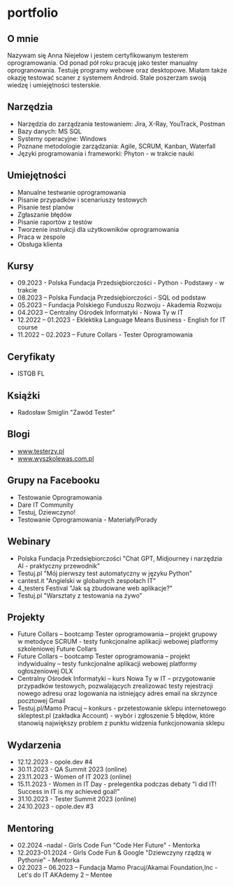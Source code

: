 # portfolio

## O mnie

Nazywam się Anna Niejełow i jestem certyfikowanym testerem oprogramowania. Od ponad pół roku pracuję jako tester manualny oprogranowania. Testuję programy webowe oraz desktopowe. Miałam także okazję testować scaner z systemem Android. Stale poszerzam swoją wiedzę i umiejętności testerskie.

## Narzędzia

*  Narzędzia do zarządzania testowaniem: Jira, X-Ray, YouTrack, Postman
*  Bazy danych: MS SQL
*  Systemy operacyjne: Windows
*  Poznane metodologie zarządzania: Agile, SCRUM, Kanban, Waterfall
*  Języki programowania i frameworki: Phyton - w trakcie nauki

## Umiejętności

* Manualne testwanie oprogramowania
* Pisanie przypadków i scenariuszy testowych
* Pisanie test planów
* Zgłaszanie błędów
* Pisanie raportów z testów
* Tworzenie instrukcji dla użytkowników oprogramowania
* Praca w zespole
* Obsługa klienta

## Kursy

* 09.2023 - Polska Fundacja Przedsiębiorczości - Python - Podstawy - w trakcie
* 08.2023 – Polska Fundacja Przedsiębiorczości - SQL od podstaw
* 05.2023 – Fundacja Polskiego Funduszu Rozwoju - Akademia Rozwoju
* 04.2O23 – Centralny Ośrodek Informatyki - Nowa Ty w IT
* 12.2022 – 01.2023 - Eklektika Language Means Business - English for IT course
* 11.2022 – 02.2023 – Future Collars - Tester Oprogramowania

## Ceryfikaty

* ISTQB FL

## Książki

* Radosław Smiglin "Zawód Tester"

## Blogi

* www.testerzy.pl
* www.wyszkolewas.com.pl

## Grupy na Facebooku

* Testowanie Oprogramowania
* Dare IT Community
* Testuj, Dziewczyno!
* Testowanie Oprogramowania - Materiały/Porady

## Webinary

* Polska Fundacja Przedsiębiorczości "Chat GPT, Midjourney i narzędzia AI - praktyczny przewodnik”
* Testuj.pl "Mój pierwszy test automatyczny w języku Python"
* cantest.it "Angielski w globalnych zespołach IT"
* 4_testers Festival "Jak są zbudowane web aplikacje?"
* Testuj.pl "Warsztaty z testowania na żywo"
  
## Projekty

* Future Collars – bootcamp Tester oprogramowania – projekt grupowy w metodyce SCRUM - testy funkcjonalne aplikacji webowej platformy szkoleniowej Future Collars
* Future Collars – bootcamp Tester oprogramowania – projekt indywidualny – testy funkcjonalne aplikacji webowej platformy ogłoszeniowej OLX
* Centralny Ośrodek Informatyki – kurs Nowa Ty w IT – przygotowanie przypadków testowych, pozwalających zrealizować testy rejestracji nowego adresu oraz logowania na       istniejący adres email na skrzynce pocztowej Gmail
* Testuj.pl/Mamo Pracuj – konkurs - przetestowanie sklepu internetowego skleptest.pl (zakładka Account) - wybór i zgłoszenie 5 błędów, które stanowią największy problem
z punktu widzenia funkcjonowania sklepu

## Wydarzenia

* 12.12.2023 - opole.dev #4
* 30.11.2023 - QA Summit 2023 (online)
* 23.11.2023 -  Women of IT 2023 (online)
* 15.11.2023  - Women in IT Day - prelegentka podczas debaty "I did IT! Success in IT is my achieved goal!"
* 31.10.2023 - Tester Summit 2023 (online)
* 24.10.2023 - opole.dev #3

## Mentoring

* 02.2024 -nadal  - Girls Code Fun "Code Her Future" - Mentorka
* 12.2023-01.2024 - Girls Code Fun & Google "Dziewczyny rządzą w Pythonie" - Mentorka
* 02.2023 – 06.2023 – Fundacja Mamo Pracuj/Akamai Foundation,Inc - Let's do IT AKAdemy 2 – Mentee
